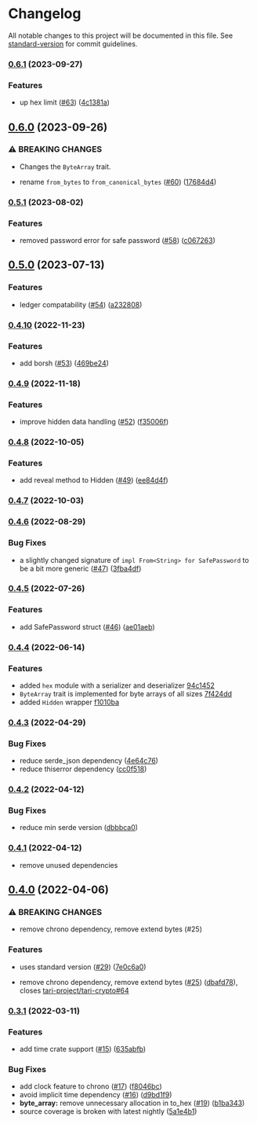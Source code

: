 # Changelog

All notable changes to this project will be documented in this file. See [standard-version](https://github.com/conventional-changelog/standard-version) for commit guidelines.

### [0.6.1](https://github.com/tari-project/tari_utilities/compare/v0.6.0...v0.6.1) (2023-09-27)

### Features

* up hex limit ([#63](https://github.com/tari-project/tari_utilities/issues/63)) ([4c1381a](https://github.com/tari-project/tari_utilities/commit/4c1381a4a756fa2be5bd90cfedda6e71e5d541b1))

## [0.6.0](https://github.com/tari-project/tari_utilities/compare/v0.5.1...v0.6.0) (2023-09-26)

### ⚠ BREAKING CHANGES

* Changes the `ByteArray` trait.

* rename `from_bytes` to `from_canonical_bytes` ([#60](https://github.com/tari-project/tari_utilities/issues/60)) ([17684d4](https://github.com/tari-project/tari_utilities/commit/17684d458e5e9027a219af899cc441df92ee76a6))

### [0.5.1](https://github.com/tari-project/tari_utilities/compare/v0.4.10...v0.5.1) (2023-08-02)


### Features

* removed password error for safe password  ([#58](https://github.com/tari-project/tari_utilities/issues/58)) ([c067263](https://github.com/tari-project/tari_utilities/commit/c06726322683c4671b93388b444d108103cd7b55))

## [0.5.0](https://github.com/tari-project/tari_utilities/compare/v0.4.10...v0.5.0) (2023-07-13)


### Features

* ledger compatability ([#54](https://github.com/tari-project/tari_utilities/issues/54)) ([a232808](https://github.com/tari-project/tari_utilities/commit/a232808106c3c12e759b1c7a7bda4f62675a3594))

### [0.4.10](https://github.com/tari-project/tari_utilities/compare/v0.4.9...v0.4.10) (2022-11-23)


### Features

* add borsh ([#53](https://github.com/tari-project/tari_utilities/issues/53)) ([469be24](https://github.com/tari-project/tari_utilities/commit/469be240ed6561007a0191633f6521dd42cfde9c))

### [0.4.9](https://github.com/tari-project/tari_utilities/compare/v0.4.8...v0.4.9) (2022-11-18)


### Features

* improve hidden data handling ([#52](https://github.com/tari-project/tari_utilities/issues/52)) ([f35006f](https://github.com/tari-project/tari_utilities/commit/f35006f7179533b7ac3a7a9ee1d6932475b95cec))

### [0.4.8](https://github.com/tari-project/tari_utilities/compare/v0.4.7...v0.4.8) (2022-10-05)


### Features

* add reveal method to Hidden ([#49](https://github.com/tari-project/tari_utilities/issues/49)) ([ee84d4f](https://github.com/tari-project/tari_utilities/commit/ee84d4fd9faa0ca21c9ec5e059612fc7aa106059))

### [0.4.7](https://github.com/tari-project/tari_utilities/compare/v0.4.6...v0.4.7) (2022-10-03)

### [0.4.6](https://github.com/tari-project/tari_utilities/compare/v0.4.5...v0.4.6) (2022-08-29)


### Bug Fixes

* a slightly changed signature of `impl From<String> for SafePassword` to be a bit more generic ([#47](https://github.com/tari-project/tari_utilities/issues/47)) ([3fba4df](https://github.com/tari-project/tari_utilities/commit/3fba4dfd441bd3df42b2fdb0e9e1db04daab6441))

### [0.4.5](https://github.com/tari-project/tari_utilities/compare/v0.4.4...v0.4.5) (2022-07-26)


### Features

* add SafePassword struct ([#46](https://github.com/tari-project/tari_utilities/issues/46)) ([ae01aeb](https://github.com/tari-project/tari_utilities/commit/ae01aeb27317575cd7066ed8591a4b9c93bac524))

### [0.4.4](https://github.com/tari-project/tari_utilities/compare/v0.4.3...v0.4.4) (2022-06-14)


### Features

* added `hex` module with a serializer and deserializer [94c1452](https://github.com/tari-project/tari_utilities/commit/94c1452c64bebc74733c43c92cd9b4fb3651ab02)
* `ByteArray` trait is implemented for byte arrays of all sizes [7f424dd](https://github.com/tari-project/tari_utilities/commit/7f424ddbc234b62f1564cc91e79692a095d32463)
* added `Hidden` wrapper [f1010ba](https://github.com/tari-project/tari_utilities/commit/f1010bab437c74941d0680b21d6f95fd9d10cc8c)

### [0.4.3](https://github.com/tari-project/tari_utilities/compare/v0.4.2...v0.4.3) (2022-04-29)


### Bug Fixes

* reduce serde_json dependency ([4e64c76](https://github.com/tari-project/tari_utilities/commit/4e64c76adccc9692099f5371129d136964fa7194))
* reduce thiserror dependency ([cc0f518](https://github.com/tari-project/tari_utilities/commit/cc0f518e47b8b01cad3c2628986904a46bd59aac))

### [0.4.2](https://github.com/tari-project/tari_utilities/compare/v0.4.1...v0.4.2) (2022-04-12)


### Bug Fixes

* reduce min serde version ([dbbbca0](https://github.com/tari-project/tari_utilities/commit/dbbbca0f2de3c6b1c1bef71eafa29de857c0a1a8))

### [0.4.1](https://github.com/tari-project/tari_utilities/compare/v0.4.0...v0.4.1) (2022-04-12)

* remove unused dependencies

## [0.4.0](https://github.com/tari-project/tari_utilities/compare/v0.3.1...v0.4.0) (2022-04-06)


### ⚠ BREAKING CHANGES

* remove chrono dependency, remove extend bytes (#25)

### Features

* uses standard version ([#29](https://github.com/tari-project/tari_utilities/issues/29)) ([7e0c6a0](https://github.com/tari-project/tari_utilities/commit/7e0c6a08b233be21709cba0436b1eff090c14f4a))


* remove chrono dependency, remove extend bytes ([#25](https://github.com/tari-project/tari_utilities/issues/25)) ([dbafd78](https://github.com/tari-project/tari_utilities/commit/dbafd7827896db3365c5a13e6823c96e4c941ef6)), closes [tari-project/tari-crypto#64](https://github.com/tari-project/tari-crypto/issues/64)

### [0.3.1](https://github.com/tari-project/tari_utilities/compare/v0.3.0...v0.3.1) (2022-03-11)


### Features

* add time crate support ([#15](https://github.com/tari-project/tari_utilities/issues/15)) ([635abfb](https://github.com/tari-project/tari_utilities/commit/635abfba9597a62e7a5dd486f90292724176f9a7))

### Bug Fixes

* add clock feature to chrono ([#17](https://github.com/tari-project/tari_utilities/issues/17)) ([f8046bc](https://github.com/tari-project/tari_utilities/commit/f8046bce7a995c63cc298f214330f0c992cf6fc6))
* avoid implicit time dependency ([#16](https://github.com/tari-project/tari_utilities/issues/16)) ([d9bd1f9](https://github.com/tari-project/tari_utilities/commit/d9bd1f9924eb180866f6b0b86309d945c33bf620))
* **byte_array:** remove unnecessary allocation in to_hex ([#19](https://github.com/tari-project/tari_utilities/issues/19)) ([b1ba343](https://github.com/tari-project/tari_utilities/commit/b1ba3438e48fc8f4136a6857e38ea0e32af5ecb1))
* source coverage is broken with latest nightly ([5a1e4b1](https://github.com/tari-project/tari_utilities/commit/5a1e4b1ee58f67ed199a8cfaa4369bad286b4f91))
